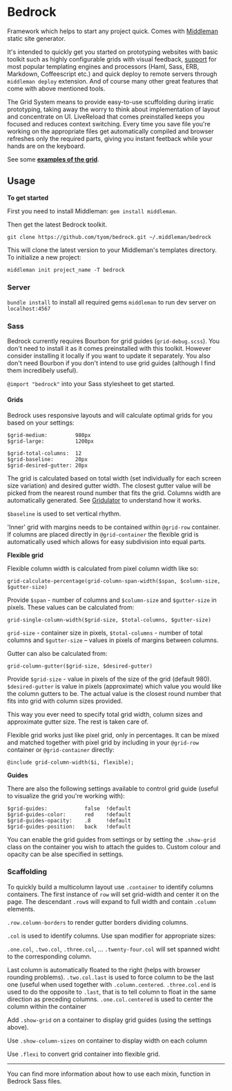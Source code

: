 Bedrock
=======

Framework which helps to start any project quick. Comes with [Middleman](http://middlemanapp.com/) static site generator.

It's intended to quickly get you started on prototyping websites with basic toolkit such as highly configurable grids with visual feedback,
[support](https://github.com/rtomayko/tilt) for most popular templating engines and processors (Haml, Sass, ERB, Markdown, Coffeescript etc.)
and quick deploy to remote servers through `middleman deploy` extension. And of course many other great features that come with above mentioned
tools.

The Grid System means to provide easy-to-use scuffolding during irratic prototyping, taking away the worry to think about implementation of
layout and concentrate on UI. LiveReload that comes preinstalled keeps you focused and reduces context switching. Every time you save file you're
working on the appropriate files get automatically compiled and browser refreshes only the required parts, giving you instant feetback while your
hands are on the keyboard.

See some [**examples of the grid**](http://tyom.github.com/bedrock/).

Usage
-----

**To get started**

First you need to install Middleman: `gem install middleman`.

Then get the latest Bedrock toolkit.

    git clone https://github.com/tyom/bedrock.git ~/.middleman/bedrock

This will clone the latest version to your Middleman's templates directory. To initialize a new project:

    middleman init project_name -T bedrock


### Server

`bundle install` to install all required gems
`middleman` to run dev server on `localhost:4567`

### Sass

Bedrock currently requires Bourbon for grid guides (`grid-debug.scss`). You don't need to install it as it comes preinstalled with this toolkit.
However consider installing it locally if you want to update it separately. You also don't need Bourbon if you don't intend to use grid guides
(although I find them incredibely useful).

`@import "bedrock"` into your Sass stylesheet to get started.

#### Grids

Bedrock uses responsive layouts and will calculate optimal grids for you based on your settings:

    $grid-medium:         980px
    $grid-large:          1200px

    $grid-total-columns:  12
    $grid-baseline:       20px
    $grid-desired-gutter: 20px

The grid is calculated based on total width (set individually for each screen size variation) and desired gutter width.
The closest gutter value will be picked from the nearest round number that fits the grid. Columns width are automatically generated.
See [Gridulator](http://gridulator.com/) to understand how it works.

`$baseline` is used to set vertical rhythm.

'Inner' grid with margins needs to be contained within `@grid-row` container. If columns are placed directly in `@grid-container`
the flexible grid is automatically used which allows for easy subdivision into equal parts.

**Flexible grid**

Flexible column width is calculated from pixel column width like so:

    grid-calculate-percentage(grid-column-span-width($span, $column-size, $gutter-size)

Provide `$span` - number of columns and `$column-size` and `$gutter-size` in pixels. These values can be calculated from:

    grid-single-column-width($grid-size, $total-columns, $gutter-size)

`grid-size` - container size in pixels, `$total-columns` - number of total columns and `$gutter-size` – values in pixels of margins between columns.

Gutter can also be calculated from:

    grid-column-gutter($grid-size, $desired-gutter)

Provide `$grid-size` - value in pixels of the size of the grid (default 980). `$desired-gutter` is value in pixels (approximate) which value
you would like the column gutters to be. The actual value is the closest round number that fits into grid with column sizes provided.

This way you ever need to specify total grid width, column sizes and approximate gutter size. The rest is taken care of.

Flexible grid works just like pixel grid, only in percentages. It can be mixed and matched together with pixel grid by including in your `@grid-row` 
container or `@grid-container` directly:

    @include grid-column-width($i, flexible);



**Guides**

There are also the following settings available to control grid guide (useful to visualize the grid you're working with):

    $grid-guides:            false  !default
    $grid-guides-color:      red    !default
    $grid-guides-opacity:    .8     !default
    $grid-guides-position:   back   !default

You can enable the grid guides from settings or by setting the `.show-grid` class on the container you wish to attach the guides to. Custom colour and opacity can be alse specified in settings.


### Scaffolding

To quickly build a multicolumn layout use `.container` to identify columns containers. The first instance of `row` will set grid-width and center it on the page. The descendant `.row`s will expand to full width and contain `.column` elements.

`.row.column-borders` to render gutter borders dividing columns.

`.col` is used to identify columns. Use span modifier for appropriate sizes:

`.one.col`, `.two.col`, `.three.col`, ... `.twenty-four.col` will set spanned widht to the corresponding column.

Last column is automatically floated to the right (helps with browser rounding problems).
`.two.col.last` is used to force column to be the last one (useful when used together with `.column.centered`.
`.three.col.end` is used to do the opposite to `.last`, that is to tell column to float in the same direction as preceding columns.
`.one.col.centered` is used to center the column within the container

Add `.show-grid` on a container to display grid guides (using the settings above).

Use `.show-column-sizes` on container to display width on each column

Use `.flexi` to convert grid container into flexible grid.

---

You can find more information about how to use each mixin, function in Bedrock Sass files.

